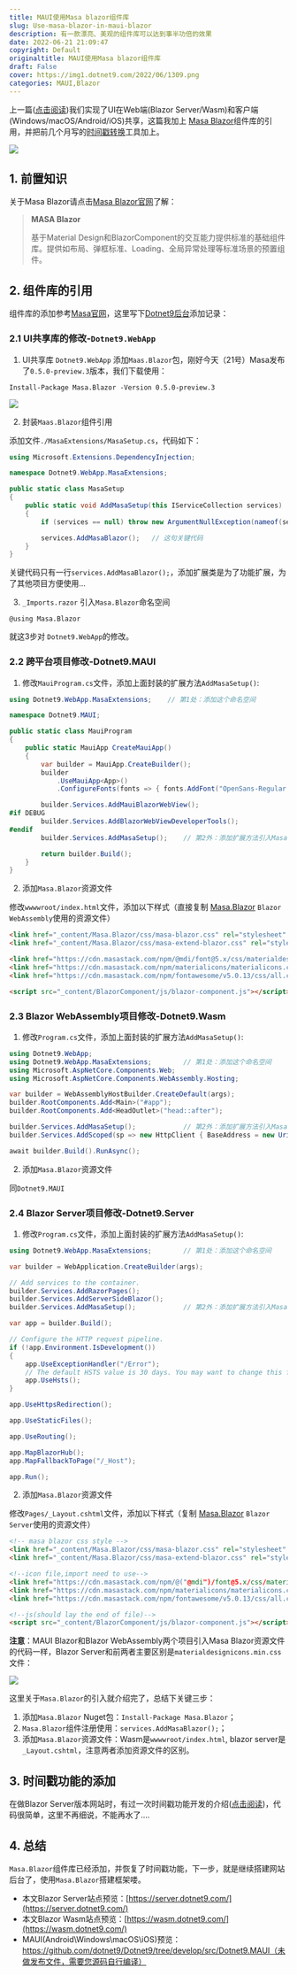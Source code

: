 ```yaml
---
title: MAUI使用Masa blazor组件库
slug: Use-masa-blazor-in-maui-blazor
description: 有一款漂亮、美观的组件库可以达到事半功倍的效果
date: 2022-06-21 21:09:47
copyright: Default
originaltitle: MAUI使用Masa blazor组件库
draft: False
cover: https://img1.dotnet9.com/2022/06/1309.png
categories: MAUI,Blazor
---
```


上一篇([点击阅读](https://dotnet9.com/2022/06/Share-razor-library-between-maui-and-blazor-server-or-client))我们实现了UI在Web端(Blazor Server/Wasm)和客户端(Windows/macOS/Android/iOS)共享，这篇我加上 [Masa Blazor](https://masa-blazor-docs-dev.lonsid.cn/)组件库的引用，并把前几个月写的[时间戳转换](https://dotnet9.com/2022/02/Use-Blazor-to-be-a-simple-online-timestamp-conversion-tool)工具加上。

![](https://img1.dotnet9.com/2022/06/1401.gif)

## 1. 前置知识

关于Masa Blazor请点击[Masa Blazor官网](https://masa-blazor-docs-dev.lonsid.cn/)了解：

>**MASA Blazor**
>
>基于Material Design和BlazorComponent的交互能力提供标准的基础组件库。提供如布局、弹框标准、Loading、全局异常处理等标准场景的预置组件。

## 2. 组件库的引用

组件库的添加参考[Masa官网](https://masa-blazor-docs-dev.lonsid.cn/)，这里写下[Dotnet9后台](https://github.com/dotnet9/Dotnet9)添加记录：

### 2.1 UI共享库的修改-`Dotnet9.WebApp`

1. UI共享库 `Dotnet9.WebApp` 添加`Maas.Blazor`包，刚好今天（21号）Masa发布了`0.5.0-preview.3`版本，我们下载使用：

```shell
Install-Package Masa.Blazor -Version 0.5.0-preview.3
```

![](https://img1.dotnet9.com/2022/06/1402.png)

2. 封装`Maas.Blazor`组件引用

添加文件`./MasaExtensions/MasaSetup.cs`，代码如下：

```csharp
using Microsoft.Extensions.DependencyInjection;

namespace Dotnet9.WebApp.MasaExtensions;

public static class MasaSetup
{
    public static void AddMasaSetup(this IServiceCollection services)
    {
        if (services == null) throw new ArgumentNullException(nameof(services));

        services.AddMasaBlazor();   // 这句关键代码
    }
}
```

关键代码只有一行`services.AddMasaBlazor();`，添加扩展类是为了功能扩展，为了其他项目方便使用...

3. `_Imports.razor` 引入`Masa.Blazor`命名空间

```shell
@using Masa.Blazor
```

就这3步对 `Dotnet9.WebApp`的修改。

### 2.2 跨平台项目修改-Dotnet9.MAUI

1. 修改`MauiProgram.cs`文件，添加上面封装的扩展方法`AddMasaSetup()`:

```csharp
using Dotnet9.WebApp.MasaExtensions;    // 第1处：添加这个命名空间

namespace Dotnet9.MAUI;

public static class MauiProgram
{
    public static MauiApp CreateMauiApp()
    {
        var builder = MauiApp.CreateBuilder();
        builder
            .UseMauiApp<App>()
            .ConfigureFonts(fonts => { fonts.AddFont("OpenSans-Regular.ttf", "OpenSansRegular"); });

        builder.Services.AddMauiBlazorWebView();
#if DEBUG
        builder.Services.AddBlazorWebViewDeveloperTools();
#endif
        builder.Services.AddMasaSetup();    // 第2外：添加扩展方法引入Masa Blazor

        return builder.Build();
    }
}
```

2. 添加`Masa.Blazor`资源文件

修改`wwwwroot/index.html`文件，添加以下样式（直接复制 [Masa.Blazor](https://masa-blazor-docs-dev.lonsid.cn/getting-started/installation) `Blazor WebAssembly`使用的资源文件）

```html
<link href="_content/Masa.Blazor/css/masa-blazor.css" rel="stylesheet" />
<link href="_content/Masa.Blazor/css/masa-extend-blazor.css" rel="stylesheet" />

<link href="https://cdn.masastack.com/npm/@mdi/font@5.x/css/materialdesignicons.min.css" rel="stylesheet">
<link href="https://cdn.masastack.com/npm/materialicons/materialicons.css" rel="stylesheet">
<link href="https://cdn.masastack.com/npm/fontawesome/v5.0.13/css/all.css" rel="stylesheet">

<script src="_content/BlazorComponent/js/blazor-component.js"></script>
```

### 2.3 Blazor WebAssembly项目修改-Dotnet9.Wasm

1. 修改`Program.cs`文件，添加上面封装的扩展方法`AddMasaSetup()`:

```csharp
using Dotnet9.WebApp;
using Dotnet9.WebApp.MasaExtensions;        // 第1处：添加这个命名空间
using Microsoft.AspNetCore.Components.Web;
using Microsoft.AspNetCore.Components.WebAssembly.Hosting;

var builder = WebAssemblyHostBuilder.CreateDefault(args);
builder.RootComponents.Add<Main>("#app");
builder.RootComponents.Add<HeadOutlet>("head::after");

builder.Services.AddMasaSetup();            // 第2外：添加扩展方法引入Masa Blazor
builder.Services.AddScoped(sp => new HttpClient { BaseAddress = new Uri(builder.HostEnvironment.BaseAddress) });

await builder.Build().RunAsync();
```

2. 添加`Masa.Blazor`资源文件

同`Dotnet9.MAUI`


### 2.4 Blazor Server项目修改-Dotnet9.Server

1. 修改`Program.cs`文件，添加上面封装的扩展方法`AddMasaSetup()`:

```csharp
using Dotnet9.WebApp.MasaExtensions;        // 第1处：添加这个命名空间

var builder = WebApplication.CreateBuilder(args);

// Add services to the container.
builder.Services.AddRazorPages();
builder.Services.AddServerSideBlazor();
builder.Services.AddMasaSetup();            // 第2外：添加扩展方法引入Masa Blazor

var app = builder.Build();

// Configure the HTTP request pipeline.
if (!app.Environment.IsDevelopment())
{
    app.UseExceptionHandler("/Error");
    // The default HSTS value is 30 days. You may want to change this for production scenarios, see https://aka.ms/aspnetcore-hsts.
    app.UseHsts();
}

app.UseHttpsRedirection();

app.UseStaticFiles();

app.UseRouting();

app.MapBlazorHub(); 
app.MapFallbackToPage("/_Host");

app.Run();
```

2. 添加`Masa.Blazor`资源文件

修改`Pages/_Layout.cshtml`文件，添加以下样式（复制 [Masa.Blazor](https://masa-blazor-docs-dev.lonsid.cn/getting-started/installation) `Blazor Server`使用的资源文件）

```html
<!-- masa blazor css style -->
<link href="_content/Masa.Blazor/css/masa-blazor.css" rel="stylesheet" />
<link href="_content/Masa.Blazor/css/masa-extend-blazor.css" rel="stylesheet" />

<!--icon file,import need to use-->
<link href="https://cdn.masastack.com/npm/@("@mdi")/font@5.x/css/materialdesignicons.min.css" rel="stylesheet">
<link href="https://cdn.masastack.com/npm/materialicons/materialicons.css" rel="stylesheet">
<link href="https://cdn.masastack.com/npm/fontawesome/v5.0.13/css/all.css" rel="stylesheet">

<!--js(should lay the end of file)-->
<script src="_content/BlazorComponent/js/blazor-component.js"></script>
```

**注意**：MAUI Blazor和Blazor WebAssembly两个项目引入Masa Blazor资源文件的代码一样，Blazor Server和前两者主要区别是`materialdesignicons.min.css`文件：

![](https://img1.dotnet9.com/2022/06/1403.png)

这里关于`Masa.Blazor`的引入就介绍完了，总结下关键三步：

1. 添加`Masa.Blazor` Nuget包：`Install-Package Masa.Blazor`；
2. `Masa.Blazor`组件注册使用：`services.AddMasaBlazor();`；
3. 添加`Masa.Blazor`资源文件：Wasm是`wwwwroot/index.html`, blazor server是`_Layout.cshtml`，注意两者添加资源文件的区别。

## 3. 时间戳功能的添加

在做Blazor Server版本网站时，有过一次时间戳功能开发的介绍([点击阅读](https://dotnet9.com/2022/02/Use-Blazor-to-be-a-simple-online-timestamp-conversion-tool))，代码很简单，这里不再细说，不能再水了....

## 4. 总结

`Masa.Blazor`组件库已经添加，并恢复了时间戳功能，下一步，就是继续搭建网站后台了，使用`Masa.Blazor`搭建框架喽。

- 本文Blazor Server站点预览：[https://server.dotnet9.com/](https://server.dotnet9.com/)
- 本文Blazor Wasm站点预览：[https://wasm.dotnet9.com/](https://wasm.dotnet9.com/)
- MAUI(Android\Windows\macOS\iOS)预览：https://github.com/dotnet9/Dotnet9/tree/develop/src/Dotnet9.MAUI（未做发布文件，需要您源码自行编译）